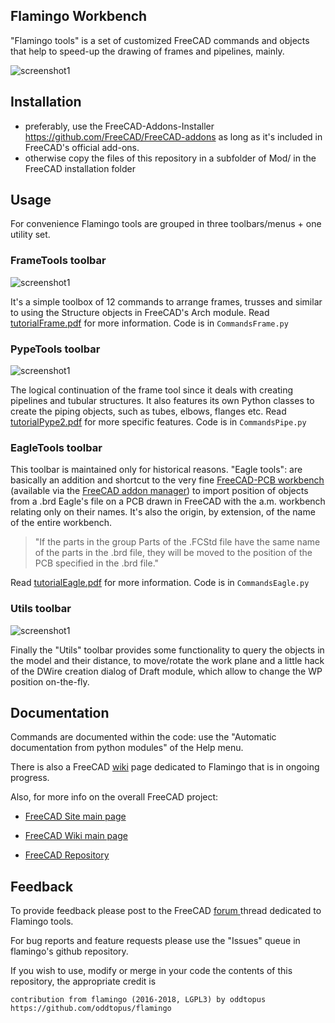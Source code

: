 ## Flamingo Workbench
"Flamingo tools" is a set of customized FreeCAD commands and objects that help to speed-up the drawing of frames and pipelines, mainly.

![screenshot1](https://www.freecadweb.org/wiki/images/8/85/FlamingoBlob.png)

## Installation
* preferably, use the FreeCAD-Addons-Installer https://github.com/FreeCAD/FreeCAD-addons as long as it's included in FreeCAD's official add-ons.
* otherwise copy the files of this repository in a subfolder of Mod/ in the FreeCAD installation folder

## Usage
For convenience Flamingo tools are grouped in three toolbars/menus + one utility set.

### FrameTools toolbar
![screenshot1](https://www.freecadweb.org/wiki/images/9/9e/Flamingos_frame2.jpg)

It's a simple toolbox of 12 commands to arrange frames, trusses and similar to using the Structure objects in FreeCAD's Arch module. 
Read [tutorialFrame.pdf](https://github.com/oddtopus/flamingo/blob/master/tutorials/tutorialFrame.pdf) for more information. Code is in `CommandsFrame.py`

### PypeTools toolbar
![screenshot1](https://www.freecadweb.org/wiki/images/0/06/Flamingos_pype2.jpg)

The logical continuation of the frame tool since it deals with creating pipelines and tubular structures. It also features its own Python classes to create the piping objects, such as tubes, elbows, flanges etc. 
Read [tutorialPype2.pdf](https://github.com/oddtopus/flamingo/blob/master/tutorials/tutorialPype2.pdf) for more specific features. Code is in `CommandsPipe.py`

### EagleTools toolbar
This toolbar is maintained only for historical reasons. "Eagle tools": are basically an addition and shortcut to the very fine [FreeCAD-PCB workbench](https://github.com/marmni/FreeCAD-PCB) (available via the [FreeCAD addon manager](https://github.com/FreeCAD/FreeCAD-addons)) to import position of objects from a .brd Eagle's file on a PCB drawn in FreeCAD with the a.m. workbench relating only on their names. It's also the origin, by extension, of the name of the entire workbench.

> "If the parts in the group Parts of the .FCStd file have the same name of the parts in the .brd file, they will be moved to the position of the PCB specified in the .brd file."  

Read [tutorialEagle.pdf](https://github.com/oddtopus/flamingo/blob/master/tutorials/tutorialEagle.pdf) for more information. Code is in `CommandsEagle.py`

### Utils toolbar
![screenshot1](https://www.freecadweb.org/wiki/images/d/d2/Flamingos_utils.jpg)

Finally the "Utils" toolbar provides some functionality to query the objects in the model and their distance, to move/rotate the work plane and a little hack of the DWire creation dialog of Draft module, which allow to change the WP position on-the-fly.

## Documentation
Commands are documented within the code: use the "Automatic documentation from python modules" of the Help menu.

There is also a FreeCAD [wiki](https://www.freecadweb.org/wiki/Flamingo_Workbench) page dedicated to Flamingo that is in ongoing progress. 

Also, for more info on the overall FreeCAD project:

* [FreeCAD Site main page](https://www.freecadweb.org/)

* [FreeCAD Wiki main page](https://www.freecadweb.org/wiki)

* [FreeCAD Repository](https://github.com/FreeCAD/FreeCAD)

## Feedback
To provide feedback please post to the FreeCAD [forum ](https://forum.freecadweb.org) thread dedicated to Flamingo tools.

For bug reports and feature requests please use the "Issues" queue in flamingo's github repository.

If you wish to use, modify or merge in your code the contents of this repository, the appropriate credit is

    contribution from flamingo (2016-2018, LGPL3) by oddtopus
    https://github.com/oddtopus/flamingo


